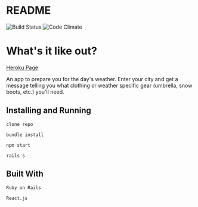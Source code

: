 # README

![Build Status](https://codeship.com/projects/41ee6290-1015-0135-ac14-220fc925bc13/status?branch=master)
![Code Climate](https://codeclimate.com/github/clsohn/wilo.png)



# What's it like out?
[Heroku Page](https://whatsitlikeout.herokuapp.com/)

An app to prepare you for the day's weather. Enter your city and get a message telling you what clothing or weather specific gear (umbrella, snow boots, etc.) you'll need.

## Installing and Running

`clone repo`

`bundle install`

`npm start`

`rails s`

## Built With

`Ruby on Rails`

`React.js`
